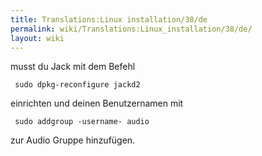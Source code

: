 ```yaml
---
title: Translations:Linux installation/38/de
permalink: wiki/Translations:Linux_installation/38/de/
layout: wiki
---
```


musst du Jack mit dem Befehl

     sudo dpkg-reconfigure jackd2 

einrichten und deinen Benutzernamen mit

     sudo addgroup -username- audio 

zur Audio Gruppe hinzufügen.

